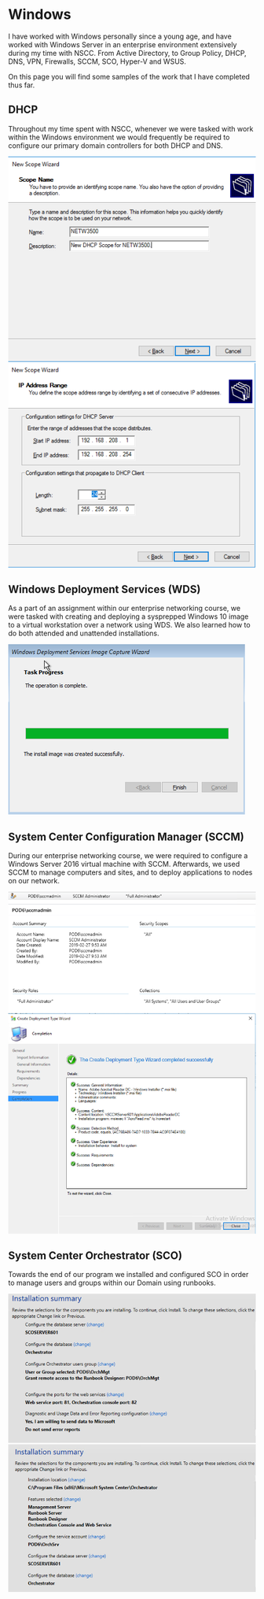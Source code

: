 # Windows
I have worked with Windows personally since a young age, and have worked with Windows Server in an enterprise environment extensively during my time with NSCC. From Active Directory, to Group Policy, DHCP, DNS, VPN, Firewalls, SCCM, SCO, Hyper-V and WSUS. 

On this page you will find some samples of the work that I have completed thus far.

## DHCP
Throughout my time spent with NSCC, whenever we were tasked with work within the Windows environment we would frequently be required to configure our primary domain controllers for both DHCP and DNS. 

<img src="images/dhcpImage01.png">

<img src="images/dhcpImage02.png">

## Windows Deployment Services (WDS)
As a part of an assignment within our enterprise networking course, we were tasked with creating and deploying a sysprepped Windows 10 image to a virtual workstation over a network using WDS. We also learned how to do both attended and unattended installations.

<img src="images/wdsImage01.png">

## System Center Configuration Manager (SCCM)
During our enterprise networking course, we were required to configure a Windows Server 2016 virtual machine with SCCM. Afterwards, we used SCCM to manage computers and sites, and to deploy applications to nodes on our network.

<img src="images/sccmImage01.png">

<img src="images/sccmImage02.png">

## System Center Orchestrator (SCO)
Towards the end of our program we installed and configured SCO in order to manage users and groups within our Domain using runbooks. 

<img src="images/scoImage01.png">

<img src="images/scoImage02.png">
